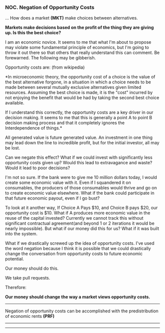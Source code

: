 
### NOC. Negation of Opportunity Costs

... How does a market **(MKT)** make choices between alternatives.

**Markets make decisions based on the profit of the thing they are giving up. Is this the best choice?**

I am an economic novice.  It seems to me that what I'm about to propose may violate some fundamental principle of economics, but I'm going to throw it out there so that others that really understand this can comment.  Be forewarned. The following may be gibberish.

Opportunity costs are: (from wikipedia)

*In microeconomic theory, the opportunity cost of a choice is the value of the best alternative forgone, in a situation in which a choice needs to be made between several mutually exclusive alternatives given limited resources. Assuming the best choice is made, it is the "cost" incurred by not enjoying the benefit that would be had by taking the second best choice available.

If I understand this correctly, the opportunity costs are a key driver in our decision making. It seems to me that this is generally a point A to point B decision making process and that it completely ignores the Interdependence of things.*

All generated value is future generated value.  An investment in one thing may lead down the line to incredible profit, but for the initial investor, all may be lost.

Can we negate this effect?  What if we could invest with significantly less opportunity costs given up?  Would this lead to extravagance and waste?  Would it lead to poor decisions?

I'm not so sure.  If the bank were to give me 10 million dollars today, I would create some economic value with it.  Even if I squandered it on consumables, the producers of those consumables would thrive and go on to create economic value elsewhere.  What if the bank could participate in that future economic payout, even if I go bust?

To look at it another way, If Choice A Pays $10, and Choice B pays $20, our opportunity cost is $10.  What if A produces more economic value in the reuse of the capital invested?  Currently we cannot track this without significant contractual agreement(and beyond 1 or 2 iterations it would be nearly impossible).  But what if our money did this for us?  What if it was built into the system.

What if we drastically screwed up the idea of opportunity costs.  I've used the word negation because I think it is possible that we could drastically change the conversation from opportunity costs to future economic potential.

Our money should do this.

We take pull requests.

Therefore:

**Our money should change the way a market views opportunity costs.**

----------

Negation of opportunity costs can be accomplished with the predistribution of economic rents **(PRF)**

----------

----------










